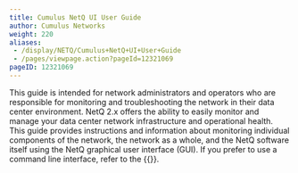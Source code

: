 ```yaml
---
title: Cumulus NetQ UI User Guide
author: Cumulus Networks
weight: 220
aliases:
 - /display/NETQ/Cumulus+NetQ+UI+User+Guide
 - /pages/viewpage.action?pageId=12321069
pageID: 12321069
---
```

This guide is intended for network administrators and operators who are
responsible for monitoring and troubleshooting the network in their data
center environment. NetQ 2.x offers the ability to easily monitor and
manage your data center network infrastructure and operational health.
This guide provides instructions and information about monitoring
individual components of the network, the network as a whole, and the
NetQ software itself using the NetQ graphical user interface (GUI). If
you prefer to use a command line interface, refer to the
{{<link title="Cumulus NetQ CLI User Guide">}}.
